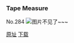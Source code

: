### Tape Measure
No.284
![图片不见了~~~](https://imgs.xkcd.com/comics/tape_measure.png)

[原址](https://xkcd.com//284) [下载](https://imgs.xkcd.com/comics/tape_measure.png)

